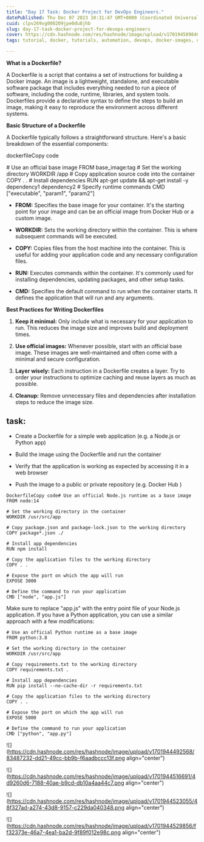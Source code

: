 ```yaml
---
title: "Day 17 Task: Docker Project for DevOps Engineers."
datePublished: Thu Dec 07 2023 10:31:47 GMT+0000 (Coordinated Universal Time)
cuid: clpv269vg000209jpe0du8jhb
slug: day-17-task-docker-project-for-devops-engineers
cover: https://cdn.hashnode.com/res/hashnode/image/upload/v1701945098404/caafa044-9b41-4845-9277-1e0851078044.png
tags: tutorial, docker, tutorials, automation, devops, docker-images, devops-articles, shubhamlondhe, trainwithshubham, tws

---
```


**What is a Dockerfile?**

A Dockerfile is a script that contains a set of instructions for building a Docker image. An image is a lightweight, standalone, and executable software package that includes everything needed to run a piece of software, including the code, runtime, libraries, and system tools. Dockerfiles provide a declarative syntax to define the steps to build an image, making it easy to reproduce the environment across different systems.

**Basic Structure of a Dockerfile**

A Dockerfile typically follows a straightforward structure. Here's a basic breakdown of the essential components:

dockerfileCopy code

\# Use an official base image FROM base\_image:tag # Set the working directory WORKDIR /app # Copy application source code into the container COPY . . # Install dependencies RUN apt-get update && apt-get install -y dependency1 dependency2 # Specify runtime commands CMD \["executable", "param1", "param2"\]

* **FROM:** Specifies the base image for your container. It's the starting point for your image and can be an official image from Docker Hub or a custom image.
    
* **WORKDIR:** Sets the working directory within the container. This is where subsequent commands will be executed.
    
* **COPY:** Copies files from the host machine into the container. This is useful for adding your application code and any necessary configuration files.
    
* **RUN:** Executes commands within the container. It's commonly used for installing dependencies, updating packages, and other setup tasks.
    
* **CMD:** Specifies the default command to run when the container starts. It defines the application that will run and any arguments.
    

**Best Practices for Writing Dockerfiles**

1. **Keep it minimal:** Only include what is necessary for your application to run. This reduces the image size and improves build and deployment times.
    
2. **Use official images:** Whenever possible, start with an official base image. These images are well-maintained and often come with a minimal and secure configuration.
    
3. **Layer wisely:** Each instruction in a Dockerfile creates a layer. Try to order your instructions to optimize caching and reuse layers as much as possible.
    
4. **Cleanup:** Remove unnecessary files and dependencies after installation steps to reduce the image size.
    

## task:

* Create a Dockerfile for a simple web application (e.g. a Node.js or Python app)
    
* Build the image using the Dockerfile and run the container
    
* Verify that the application is working as expected by accessing it in a web browser
    
* Push the image to a public or private repository (e.g. Docker Hub )
    

```plaintext
DockerfileCopy code# Use an official Node.js runtime as a base image
FROM node:14

# Set the working directory in the container
WORKDIR /usr/src/app

# Copy package.json and package-lock.json to the working directory
COPY package*.json ./

# Install app dependencies
RUN npm install

# Copy the application files to the working directory
COPY . .

# Expose the port on which the app will run
EXPOSE 3000

# Define the command to run your application
CMD ["node", "app.js"]
```

Make sure to replace "app.js" with the entry point file of your Node.js application. If you have a Python application, you can use a similar approach with a few modifications:

```plaintext
# Use an official Python runtime as a base image
FROM python:3.8

# Set the working directory in the container
WORKDIR /usr/src/app

# Copy requirements.txt to the working directory
COPY requirements.txt .

# Install app dependencies
RUN pip install --no-cache-dir -r requirements.txt

# Copy the application files to the working directory
COPY . .

# Expose the port on which the app will run
EXPOSE 5000

# Define the command to run your application
CMD ["python", "app.py"]
```

![](https://cdn.hashnode.com/res/hashnode/image/upload/v1701944492568/83487232-dd21-49cc-bb9b-f6aadbccc13f.png align="center")

![](https://cdn.hashnode.com/res/hashnode/image/upload/v1701944516691/4d9260d6-7188-40ae-b9cd-db10a4aa44c7.png align="center")

![](https://cdn.hashnode.com/res/hashnode/image/upload/v1701944523055/48f327ad-a274-43d8-9157-c229da040348.png align="center")

![](https://cdn.hashnode.com/res/hashnode/image/upload/v1701944529856/ff32373e-46a7-4ea1-ba2d-9f89f012e98c.png align="center")